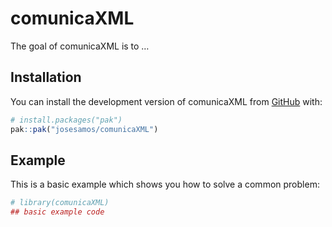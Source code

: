 
<!-- README.md is generated from README.Rmd. Please edit that file -->

# comunicaXML

<!-- badges: start -->
<!-- badges: end -->

The goal of comunicaXML is to …

## Installation

You can install the development version of comunicaXML from
[GitHub](https://github.com/) with:

``` r
# install.packages("pak")
pak::pak("josesamos/comunicaXML")
```

## Example

This is a basic example which shows you how to solve a common problem:

``` r
# library(comunicaXML)
## basic example code
```
